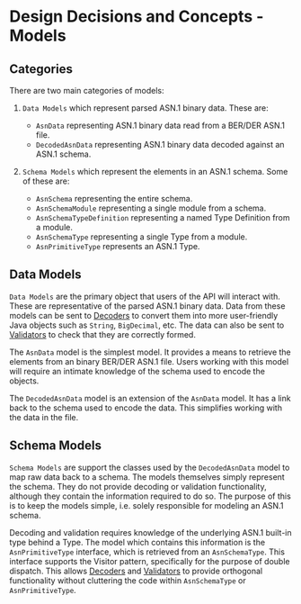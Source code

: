 # Design Decisions and Concepts - Models

## Categories

There are two main categories of models:

1. `Data Models` which represent parsed ASN.1 binary data. These are:
    - `AsnData` representing ASN.1 binary data read from a BER/DER ASN.1 file.
    - `DecodedAsnData` representing ASN.1 binary data decoded against an ASN.1
      schema.

2. `Schema Models` which represent the elements in an ASN.1 schema. Some of
   these are:
    - `AsnSchema` representing the entire schema.
    - `AsnSchemaModule` representing a single module from a schema.
    - `AsnSchemaTypeDefinition` representing a named Type Definition from a
      module.
    - `AsnSchemaType` representing a single Type from a module.
    - `AsnPrimitiveType` represents an ASN.1 Type.

## Data Models

`Data Models` are the primary object that users of the API will interact with.
These are representative of the parsed ASN.1 binary data. Data from these models
can be sent to [Decoders][] to convert them into more user-friendly Java objects
such as `String`, `BigDecimal`, etc. The data can also be sent to [Validators][]
to check that they are correctly formed.

The `AsnData` model is the simplest model. It provides a means to retrieve the
elements from an binary BER/DER ASN.1 file. Users working with this model will
require an intimate knowledge of the schema used to encode the objects.

The `DecodedAsnData` model is an extension of the `AsnData` model. It has a link
back to the schema used to encode the data. This simplifies working with the
data in the file.

## Schema Models

`Schema Models` are support the classes used by the `DecodedAsnData` model to
map raw data back to a schema. The models themselves simply represent the
schema. They do not provide decoding or validation functionality, although they
contain the information required to do so. The purpose of this is to keep the
models simple, i.e. solely responsible for modeling an ASN.1 schema.

Decoding and validation requires knowledge of the underlying ASN.1 built-in
type behind a Type. The model which contains this information is the
`AsnPrimitiveType` interface, which is retrieved from an `AsnSchemaType`. 
This interface supports the Visitor pattern, specifically for the purpose 
of double dispatch. This allows [Decoders][] and [Validators][] to provide
orthogonal functionality without cluttering the code within `AsnSchemaType`
or `AsnPrimitiveType`.


[decoders]:   decoders.md
[validators]: validators.md
